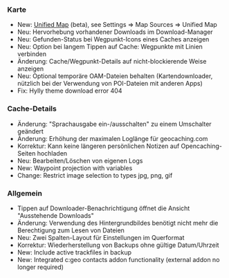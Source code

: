 ### Karte
- New: [Unified Map](https://github.com/cgeo/cgeo/wiki/UnifiedMap) (beta), see Settings => Map Sources => Unified Map
- Neu: Hervorhebung vorhandener Downloads im Download-Manager
- Neu: Gefunden-Status bei Wegpunkt-Icons eines Caches anzeigen
- Neu: Option bei langem Tippen auf Cache: Wegpunkte mit Linien verbinden
- Änderung: Cache/Wegpunkt-Details auf nicht-blockierende Weise anzeigen
- Neu: Optional temporäre OAM-Dateien behalten (Kartendownloader, nützlich bei der Verwendung von POI-Dateien mit anderen Apps)
- Fix: Hylly theme download error 404

### Cache-Details
- Änderung: "Sprachausgabe ein-/ausschalten" zu einem Umschalter geändert
- Änderung: Erhöhung der maximalen Loglänge für geocaching.com
- Korrektur: Kann keine längeren persönlichen Notizen auf Opencaching-Seiten hochladen
- Neu: Bearbeiten/Löschen von eigenen Logs
- New: Waypoint projection with variables
- Change: Restrict image selection to types jpg, png, gif

### Allgemein
- Tippen auf Downloader-Benachrichtigung öffnet die Ansicht "Ausstehende Downloads"
- Änderung: Verwendung des Hintergrundbildes benötigt nicht mehr die Berechtigung zum Lesen von Dateien
- Neu: Zwei Spalten-Layout für Einstellungen im Querformat
- Korrektur: Wiederherstellung von Backups ohne gültige Datum/Uhrzeit
- New: Include active trackfiles in backup
- New: Integrated c:geo contacts addon functionality (external addon no longer required)
